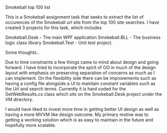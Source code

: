 Smokeball top 100 list

This is a Smokeball assignment task that seeks to extract the list of occurences of the 
Smokeball url site from the top 100 site searches.
I have created 3 projects for this task, which includes 

Smokeball.Desk - The main WPF application
Smokeball.BLL - The business logic class library 
Smokeball.Test - Unit test project.

Some thoughts..

Due to time constraints a few things came to mind about design and going forward.
I have tried to incorporate the spirit of OO in much of the design layout with emphasis
on preserving separation of concerns as much as I can implement.
On the flexibility side there can be improvements such as having a config file alongside
a UI to maintain constant variables such as the Url and search terms. Currently it is hard coded 
for the GetWebResults.cs class which sits on the Smokeball.Desk project under the VM directory.

I would have liked to invest more time in getting better UI design as well as having a more MVVM
like design outcome. My primary motive  was to getting a working solution which is as
easy to maintain in the future and hopefully more scalable.
